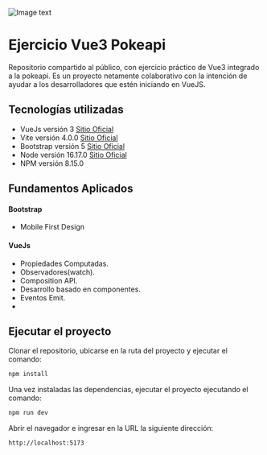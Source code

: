 ![Image text](https://osman2907.gitlab.io/portfolio/img/practices/VuePokeapi.png)
# Ejercicio Vue3 Pokeapi

Repositorio compartido al público, con ejercicio práctico de Vue3 integrado a la pokeapi. Es un proyecto netamente colaborativo con la intención de ayudar a los desarrolladores que estén iniciando en VueJS.
## Tecnologías utilizadas
- VueJs versión 3 [Sitio Oficial](https://vuejs.org/)
- Vite versión 4.0.0 [Sitio Oficial](https://vitejs.dev/)
- Bootstrap versión 5 [Sitio Oficial](https://getbootstrap.com/)
- Node versión 16.17.0 [Sitio Oficial](https://nodejs.org/es)
- NPM versión 8.15.0


## Fundamentos Aplicados
#### Bootstrap
- Mobile First Design
#### VueJs
- Propiedades Computadas.
- Observadores(watch).
- Composition API.
- Desarrollo basado en componentes.
- Eventos Emit.
- 

## Ejecutar el proyecto
Clonar el repositorio, ubicarse en la ruta del proyecto y ejecutar el comando:

```sh
npm install
```
Una vez instaladas las dependencias, ejecutar el proyecto ejecutando el comando:
```sh
npm run dev
```
Abrir el navegador e ingresar en la URL la siguiente dirección:
```sh
http://localhost:5173
```




